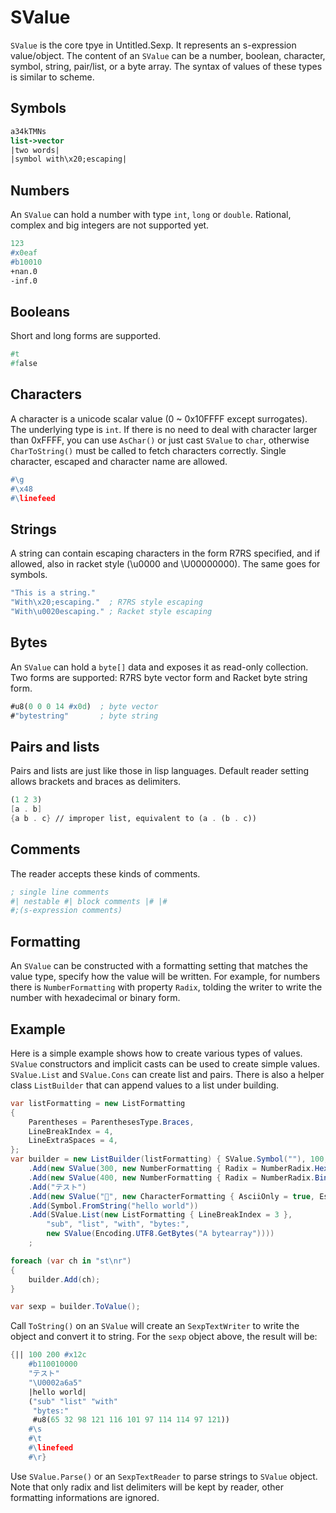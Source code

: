 # SValue

```SValue``` is the core tpye in Untitled.Sexp. It represents an s-expression value/object. The content of an ```SValue``` can be a number, boolean, character, symbol, string, pair/list, or a byte array.
The syntax of values of these types is similar to scheme.

## Symbols

```scheme
a34kTMNs
list->vector
|two words|
|symbol with\x20;escaping|
```

## Numbers

An ```SValue``` can hold a number with type ```int```, ```long``` or ```double```. Rational, complex and big integers are not supported yet.

```scheme
123
#x0eaf
#b10010
+nan.0
-inf.0
```

## Booleans

Short and long forms are supported.

```scheme
#t
#false
```

## Characters

A character is a unicode scalar value (0 ~ 0x10FFFF except surrogates). The underlying type is ```int```. If there is no need to deal with character larger than 0xFFFF, you can use ```AsChar()``` or just cast ```SValue``` to ```char```, otherwise ```CharToString()``` must be called to fetch characters correctly.
Single character, escaped and character name are allowed.

```scheme
#\g
#\x48
#\linefeed
```

## Strings

A string can contain escaping characters in the form R7RS specified, and if allowed, also in racket style (\u0000 and \U00000000). The same goes for symbols.

```scheme
"This is a string."
"With\x20;escaping."  ; R7RS style escaping
"With\u0020escaping." ; Racket style escaping
```

## Bytes

An ```SValue``` can hold a ```byte[]``` data and exposes it as read-only collection. Two forms are supported: R7RS byte vector form and Racket byte string form.

```scheme
#u8(0 0 0 14 #x0d)  ; byte vector
#"bytestring"       ; byte string
```

## Pairs and lists

Pairs and lists are just like those in lisp languages. Default reader setting allows brackets and braces as delimiters.

```scheme
(1 2 3)
[a . b]
{a b . c} // improper list, equivalent to (a . (b . c))
```

## Comments

The reader accepts these kinds of comments.

```scheme
; single line comments
#| nestable #| block comments |# |#
#;(s-expression comments)
```

## Formatting

An ```SValue``` can be constructed with a formatting setting that matches the value type, specify how the value will be written. For example, for numbers there is ```NumberFormatting``` with property ```Radix```, tolding the writer to write the number with hexadecimal or binary form.

## Example

Here is a simple example shows how to create various types of values. ```SValue``` constructors and implicit casts can be used to create simple values. ```SValue.List``` and ```SValue.Cons``` can create list and pairs. There is also a helper class ```ListBuilder``` that can append values to a list under building.

```csharp
var listFormatting = new ListFormatting
{
    Parentheses = ParenthesesType.Braces,
    LineBreakIndex = 4,
    LineExtraSpaces = 4,
};
var builder = new ListBuilder(listFormatting) { SValue.Symbol(""), 100, 200 }
    .Add(new SValue(300, new NumberFormatting { Radix = NumberRadix.Hexadecimal }))
    .Add(new SValue(400, new NumberFormatting { Radix = NumberRadix.Binary }))
    .Add("テスト")
    .Add(new SValue("𪚥", new CharacterFormatting { AsciiOnly = true, Escaping = EscapingStyle.UStyle }))
    .Add(Symbol.FromString("hello world"))
    .Add(SValue.List(new ListFormatting { LineBreakIndex = 3 },
        "sub", "list", "with", "bytes:",
        new SValue(Encoding.UTF8.GetBytes("A bytearray"))))
    ;

foreach (var ch in "st\nr")
{
    builder.Add(ch);
}

var sexp = builder.ToValue();
```

Call ```ToString()``` on an ```SValue``` will create an ```SexpTextWriter``` to write the object and convert it to string. For the ```sexp``` object above, the result will be:

```scheme
{|| 100 200 #x12c
    #b110010000
    "テスト"
    "\U0002a6a5"
    |hello world|
    ("sub" "list" "with"
     "bytes:"
     #u8(65 32 98 121 116 101 97 114 114 97 121))
    #\s
    #\t
    #\linefeed
    #\r}
```

Use ```SValue.Parse()``` or an ```SexpTextReader``` to parse strings to ```SValue``` object. Note that only radix and list delimiters will be kept by reader, other formatting informations are ignored.
